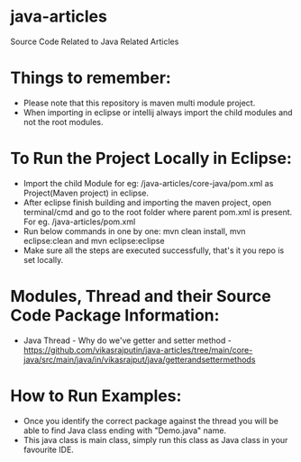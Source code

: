 # java-articles
Source Code Related to Java Related Articles

# Things to remember:
- Please note that this repository is maven multi module project.
- When importing in eclipse or intellij always import the child modules and not the root modules.

# To Run the Project Locally in Eclipse:
- Import the child Module for eg: /java-articles/core-java/pom.xml as Project(Maven project) in eclipse.
- After eclipse finish building and importing the maven project, open terminal/cmd and go to the root folder where parent pom.xml is present. For eg. /java-articles/pom.xml
- Run below commands in one by one: mvn clean install, mvn eclipse:clean and mvn eclipse:eclipse
- Make sure all the steps are executed successfully, that's it you repo is set locally.

# Modules, Thread and their Source Code Package Information:
- Java Thread - Why do we've getter and setter method - https://github.com/vikasrajputin/java-articles/tree/main/core-java/src/main/java/in/vikasrajput/java/getterandsettermethods

# How to Run Examples:
- Once you identify the correct package against the thread you will be able to find Java class ending with "Demo.java" name.
- This java class is main class, simply run this class as Java class in your favourite IDE.
